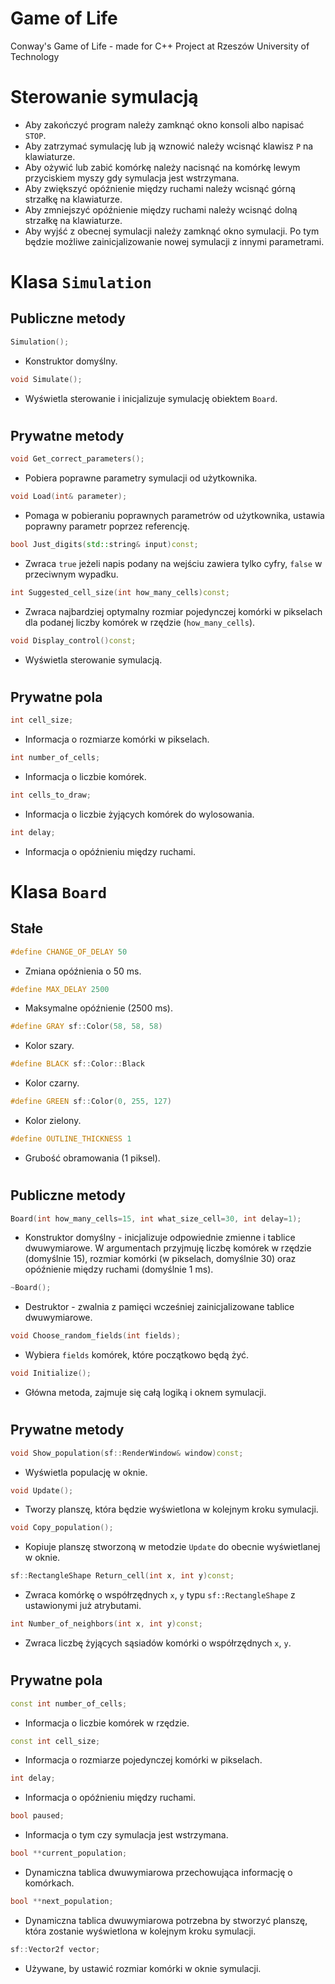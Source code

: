 # Game of Life
 Conway's Game of Life - made for C++ Project at Rzeszów University of Technology

#
# Sterowanie symulacją
- Aby zakończyć program należy zamknąć okno konsoli albo napisać ```STOP```.
- Aby zatrzymać symulację lub ją wznowić należy wcisnąć klawisz ```P``` na klawiaturze.
- Aby ożywić lub zabić komórkę należy nacisnąć na komórkę lewym przyciskiem myszy gdy symulacja jest wstrzymana.
- Aby zwiększyć opóźnienie między ruchami należy wcisnąć górną strzałkę na klawiaturze.
- Aby zmniejszyć opóźnienie między ruchami należy wcisnąć dolną strzałkę na klawiaturze.
- Aby wyjść z obecnej symulacji należy zamknąć okno symulacji. Po tym będzie możliwe zainicjalizowanie nowej symulacji z innymi parametrami.

#

# Klasa ```Simulation```

## Publiczne metody

```cpp
Simulation();
```
- Konstruktor domyślny.
```cpp
void Simulate();
```
- Wyświetla sterowanie i inicjalizuje symulację obiektem ```Board```.
#
## Prywatne metody

```cpp
void Get_correct_parameters();
```
- Pobiera poprawne parametry symulacji od użytkownika.

```cpp
void Load(int& parameter);
```
- Pomaga w pobieraniu poprawnych parametrów od użytkownika, ustawia poprawny parametr poprzez referencję.

```cpp
bool Just_digits(std::string& input)const;
```
- Zwraca ```true``` jeżeli napis podany na wejściu zawiera tylko cyfry, ```false``` w przeciwnym wypadku.

```cpp
int Suggested_cell_size(int how_many_cells)const;
```
- Zwraca najbardziej optymalny rozmiar pojedynczej komórki w pikselach dla podanej liczby komórek w rzędzie (```how_many_cells```).
```cpp
void Display_control()const;
```
- Wyświetla sterowanie symulacją.
#

## Prywatne pola

```cpp
int cell_size;
```
- Informacja o rozmiarze komórki w pikselach.
```cpp
int number_of_cells;
```
- Informacja o liczbie komórek.
```cpp
int cells_to_draw;
```
- Informacja o liczbie żyjących komórek do wylosowania.
```cpp
int delay;
```
- Informacja o opóźnieniu między ruchami.

#

# Klasa ```Board```

## Stałe
```cpp
#define CHANGE_OF_DELAY 50
```
- Zmiana opóźnienia o 50 ms.
```cpp
#define MAX_DELAY 2500
```
- Maksymalne opóźnienie (2500 ms).
```cpp
#define GRAY sf::Color(58, 58, 58)
```
- Kolor szary.
```cpp
#define BLACK sf::Color::Black
```
- Kolor czarny.
```cpp
#define GREEN sf::Color(0, 255, 127)
```
- Kolor zielony.
```cpp
#define OUTLINE_THICKNESS 1
```
- Grubość obramowania (1 piksel).
#


## Publiczne metody
```cpp
Board(int how_many_cells=15, int what_size_cell=30, int delay=1);
```
- Konstruktor domyślny - inicjalizuje odpowiednie zmienne i tablice dwuwymiarowe. W argumentach przyjmuję liczbę komórek w rzędzie (domyślnie 15), rozmiar komórki (w pikselach, domyślnie 30) oraz opóźnienie między ruchami (domyślnie 1 ms).
```cpp
~Board();
```
- Destruktor - zwalnia z pamięci wcześniej zainicjalizowane tablice dwuwymiarowe.
```cpp
void Choose_random_fields(int fields);
```
- Wybiera ```fields``` komórek, które początkowo będą żyć.
```cpp
void Initialize();
```
- Główna metoda, zajmuje się całą logiką i oknem symulacji.

#

## Prywatne metody
```cpp
void Show_population(sf::RenderWindow& window)const;
```
- Wyświetla populację w oknie.
```cpp
void Update();
```
- Tworzy planszę, która będzie wyświetlona w kolejnym kroku symulacji.
```cpp
void Copy_population();
```
- Kopiuje planszę stworzoną w metodzie ```Update``` do obecnie wyświetlanej w oknie.
```cpp
sf::RectangleShape Return_cell(int x, int y)const;
```
- Zwraca komórkę o współrzędnych ```x```, ```y``` typu ```sf::RectangleShape``` z ustawionymi już atrybutami.
```cpp
int Number_of_neighbors(int x, int y)const;
```
- Zwraca liczbę żyjących sąsiadów komórki o współrzędnych ```x```, ```y```.
#


## Prywatne pola
```cpp
const int number_of_cells;
```
- Informacja o liczbie komórek w rzędzie.
```cpp
const int cell_size;
```
- Informacja o rozmiarze pojedynczej komórki w pikselach.
```cpp
int delay;
```
- Informacja o opóźnieniu między ruchami.
```cpp
bool paused;
```
- Informacja o tym czy symulacja jest wstrzymana.
```cpp
bool **current_population;
```
- Dynamiczna tablica dwuwymiarowa przechowująca informację o komórkach.
```cpp
bool **next_population;
```
- Dynamiczna tablica dwuwymiarowa potrzebna by stworzyć planszę, która zostanie wyświetlona w kolejnym kroku symulacji.

```cpp
sf::Vector2f vector;
```
- Używane, by ustawić rozmiar komórki w oknie symulacji.

#